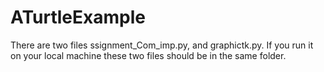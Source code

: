 # ATurtleExample


There are two files ssignment_Com_imp.py, and graphictk.py. If you run it on your local machine these two files should be in the same folder.
